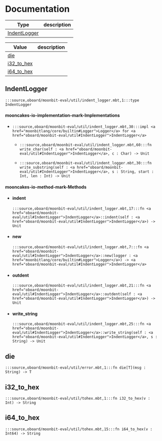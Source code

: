 # Documentation
|Type|description|
|---|---|
|[IndentLogger](#IndentLogger)||

|Value|description|
|---|---|
|[die](#die)||
|[i32\_to\_hex](#i32_to_hex)||
|[i64\_to\_hex](#i64_to_hex)||

## IndentLogger

```moonbit
:::source,oboard/moonbit-eval/util/indent_logger.mbt,1:::type IndentLogger
```


#### mooncakes-io-implementation-mark-Implementations
- ```moonbit
  :::source,oboard/moonbit-eval/util/indent_logger.mbt,30:::impl <a href="moonbitlang/core/builtin#Logger">Logger</a> for <a href="oboard/moonbit-eval/util#IndentLogger">IndentLogger</a>
  ```
  > 
  * ```moonbit
    :::source,oboard/moonbit-eval/util/indent_logger.mbt,60:::fn write_char(self : <a href="oboard/moonbit-eval/util#IndentLogger">IndentLogger</a>, c : Char) -> Unit
    ```
    > 
  * ```moonbit
    :::source,oboard/moonbit-eval/util/indent_logger.mbt,30:::fn write_substring(self : <a href="oboard/moonbit-eval/util#IndentLogger">IndentLogger</a>, s : String, start : Int, len : Int) -> Unit
    ```
    > 

#### mooncakes-io-method-mark-Methods
- #### indent
  ```moonbit
  :::source,oboard/moonbit-eval/util/indent_logger.mbt,17:::fn <a href="oboard/moonbit-eval/util#IndentLogger">IndentLogger</a>::indent(self : <a href="oboard/moonbit-eval/util#IndentLogger">IndentLogger</a>) -> Unit
  ```
  > 
- #### new
  ```moonbit
  :::source,oboard/moonbit-eval/util/indent_logger.mbt,7:::fn <a href="oboard/moonbit-eval/util#IndentLogger">IndentLogger</a>::new(logger : <a href="moonbitlang/core/builtin#Logger">Logger</a>) -> <a href="oboard/moonbit-eval/util#IndentLogger">IndentLogger</a>
  ```
  > 
- #### outdent
  ```moonbit
  :::source,oboard/moonbit-eval/util/indent_logger.mbt,21:::fn <a href="oboard/moonbit-eval/util#IndentLogger">IndentLogger</a>::outdent(self : <a href="oboard/moonbit-eval/util#IndentLogger">IndentLogger</a>) -> Unit
  ```
  > 
- #### write\_string
  ```moonbit
  :::source,oboard/moonbit-eval/util/indent_logger.mbt,25:::fn <a href="oboard/moonbit-eval/util#IndentLogger">IndentLogger</a>::write_string(self : <a href="oboard/moonbit-eval/util#IndentLogger">IndentLogger</a>, s : String) -> Unit
  ```
  > 

## die

```moonbit
:::source,oboard/moonbit-eval/util/error.mbt,1:::fn die[T](msg : String) -> T
```


## i32\_to\_hex

```moonbit
:::source,oboard/moonbit-eval/util/tohex.mbt,1:::fn i32_to_hex(v : Int) -> String
```


## i64\_to\_hex

```moonbit
:::source,oboard/moonbit-eval/util/tohex.mbt,15:::fn i64_to_hex(v : Int64) -> String
```

